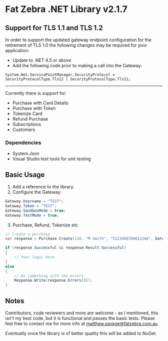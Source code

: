 ﻿# Fat Zebra .NET Library v2.1.7

## Support for TLS 1.1 and TLS 1.2
In order to support the updated gateway endpoint configuration for the retirement of TLS 1.0 the following changes may
be required for your application:

* Update to .NET 4.5 or above
* Add the following code prior to making a call into the Gateway:

```
System.Net.ServicePointManager.SecurityProtocol = SecurityProtocolType.Tls12 | SecurityProtocolType.Tls11;
```

___
Currently there is support for:

* Purchase with Card Details
* Purchase with Token
* Tokenize Card
* Refund Purchase
* Subscriptions
* Customers

### Dependencies
* System.Json
* Visual Studio test tools for unit testing

## Basic Usage

1. Add a reference to the library.
2. Configure the Gateway:
```c#
Gateway.Username = "TEST";
Gateway.Token = "TEST";
Gateway.SandboxMode = true;
Gateway.TestMode = true;
```
3. Purchase, Refund, Tokenize etc

```c#
// Create a purchase
var response = Purchase.Create(120, "M Smith", "5123456789012346", DateTime(2012, 05, 31), "123", invoice.record_number, Request.UserHostAddress);

if (response.Successful && response.Result.Successful) 
{
	// Your logic here
}
else
{
	// Do something with the errors
	Response.Write(response.Errors[0]);
}

```

## Notes

Contributors, code reviewers and more are welcome - as I mentioned, this isn't my best code, but it is
functional and passes the basic tests. Please feel free to contact me for more info at matthew.savage@fatzebra.com.au

Eventually once the library is of better quality this will be added to NuGet.
